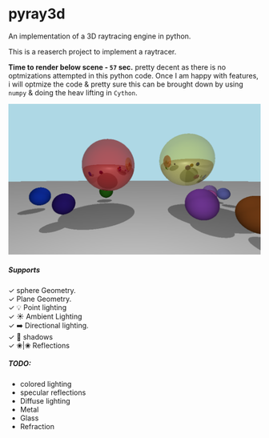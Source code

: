 # pyray3d
An implementation of a 3D raytracing engine in python.

This is a reaserch project to implement a raytracer. 

**Time to render below scene -  `57` sec.** pretty decent as there is no optmizations attempted in this python code. Once I am happy with features, i will optmize the code & pretty sure this can be brought down by using `numpy` & doing the heav lifting in `Cython`.


![](./render.png)

##### Supports
 ✓ sphere Geometry.  
 ✓ Plane Geometry.   
 ✓ 💡 Point lighting 	      
 ✓ ☀️  Ambient Lighting       
 ✓ ➡️  Directional lighting.  
 ✓ 👥 shadows                
 ✓ ❀|❀ Reflections           

##### TODO:

* colored lighting
* specular reflections
* Diffuse lighting
* Metal 
* Glass
* Refraction
